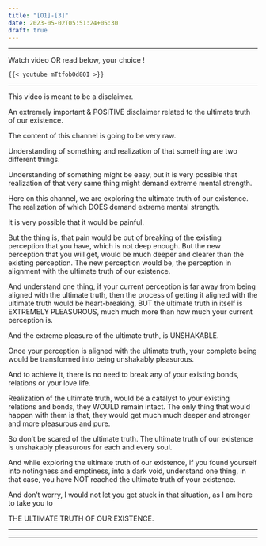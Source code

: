 ```yaml
---
title: "[O1]-[3]"
date: 2023-05-02T05:51:24+05:30
draft: true
---
```


---

Watch video OR read below, your choice !

```
{{< youtube mTtfobOd80I >}}
```

---

This video is meant to be a disclaimer.

An extremely important & POSITIVE disclaimer related to the ultimate truth of our existence.

The content of this channel is going to be very raw.

Understanding of something and realization of that something are two different things.

Understanding of something might be easy, but it is very possible that realization of that very same thing might demand extreme mental strength.

Here on this channel, we are exploring the ultimate truth of our existence. The realization of which DOES demand extreme mental strength.

It is very possible that it would be painful.

But the thing is, that pain would be out of breaking of the existing perception that you have, which is not deep enough. But the new perception that you will get, would be much deeper and clearer than the existing perception. The new perception would be, the perception in alignment with the ultimate truth of our existence.

And understand one thing, if your current perception is far away from being aligned with the ultimate truth, then the process of getting it aligned with the ultimate truth would be heart-breaking, BUT the ultimate truth in itself is EXTREMELY PLEASUROUS, much much more than how much your current perception is.

And the extreme pleasure of the ultimate truth, is UNSHAKABLE.

Once your perception is aligned with the ultimate truth, your complete being would be transformed into being unshakably pleasurous.

And to achieve it, there is no need to break any of your existing bonds, relations or your love life.

Realization of the ultimate truth, would be a catalyst to your existing relations and bonds, they WOULD remain intact. The only thing that would happen with them is that, they would get much much deeper and stronger and more pleasurous and pure.

So don’t be scared of the ultimate truth. The ultimate truth of our existence is unshakably pleasurous for each and every soul.

And while exploring the ultimate truth of our existence, if you found yourself into notingness and emptiness, into a dark void, understand one thing, in that case, you have NOT reached the ultimate truth of your
existence.

And don’t worry, I would not let you get stuck in that situation, as I am here to take you to

THE ULTIMATE TRUTH OF OUR EXISTENCE.

---

---
